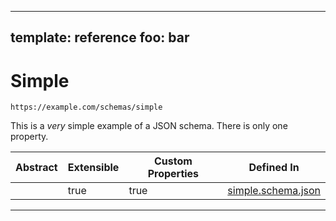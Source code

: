
---
template: reference
foo: bar
---

# Simple
```
https://example.com/schemas/simple
```

This is a *very* simple example of a JSON schema. There is only one property.

| Abstract | Extensible | Custom Properties | Defined In |
|----------|------------|-------------------|------------|
|  | true | true | [simple.schema.json](simple.schema.json) |
---